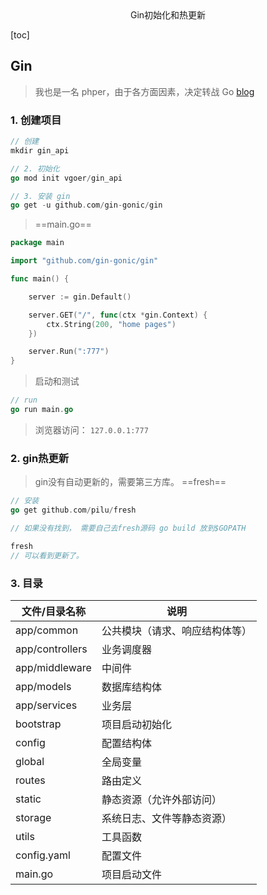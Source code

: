 <center>Gin初始化和热更新</center>





[toc]







## Gin

> 我也是一名 phper，由于各方面因素，决定转战 Go [blog](https://juejin.cn/post/7016742808560074783)



### 1. 创建项目

```go
// 创建
mkdir gin_api

// 2. 初始化
go mod init vgoer/gin_api

// 3. 安装 gin
go get -u github.com/gin-gonic/gin
```

> ==main.go==

```go
package main

import "github.com/gin-gonic/gin"

func main() {

	server := gin.Default()

	server.GET("/", func(ctx *gin.Context) {
		ctx.String(200, "home pages")
	})

	server.Run(":777")
}
```

> 启动和测试

```go
// run
go run main.go
```

> 浏览器访问： `127.0.0.1:777`





### 2. gin热更新

> gin没有自动更新的，需要第三方库。 ==fresh==

```go
// 安装 
go get github.com/pilu/fresh

// 如果没有找到， 需要自己去fresh源码 go build 放到$GOPATH
```

```go
fresh
// 可以看到更新了。
```





### 3. 目录

| **文件/目录名称** | **说明**                       |
| ----------------- | ------------------------------ |
| app/common        | 公共模块（请求、响应结构体等） |
| app/controllers   | 业务调度器                     |
| app/middleware    | 中间件                         |
| app/models        | 数据库结构体                   |
| app/services      | 业务层                         |
| bootstrap         | 项目启动初始化                 |
| config            | 配置结构体                     |
| global            | 全局变量                       |
| routes            | 路由定义                       |
| static            | 静态资源（允许外部访问）       |
| storage           | 系统日志、文件等静态资源）     |
| utils             | 工具函数                       |
| config.yaml       | 配置文件                       |
| main.go           | 项目启动文件                   |

